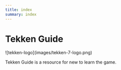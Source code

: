 ```yaml
---
title: index
summary: index
---
```

# Tekken Guide

!\[tekken-logo](images/tekken-7-logo.png)

Tekken Guide is a resource for new to learn the game.

##
